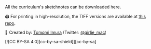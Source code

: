 All the curriculum's sketchnotes can be downloaded here.

🖨 For printing in high-resolution, the TIFF versions are available at [this repo](https://github.com/girliemac/a-picture-is-worth-a-1000-words/tree/main/ml/tiff).

🎨 Created by: [Tomomi Imura](https://github.com/girliemac) (Twitter: [@girlie_mac](https://twitter.com/girlie_mac))

[![CC BY-SA 4.0][cc-by-sa-shield]][cc-by-sa]
